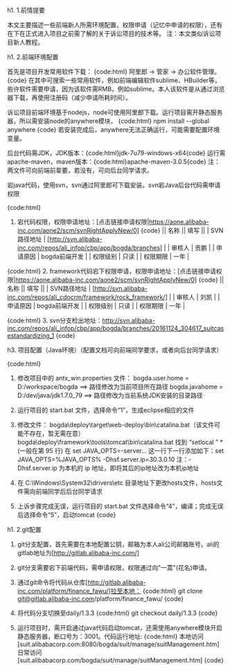 h1. 1.前情提要

本文主要描述一些前端新人所需环境配置，权限申请（记忆中申请的权限），还有在下在正式进入项目之前需了解的关于诉讼项目的技术等。
注：本文类似诉讼项目新人教程。

h1. 2.前端环境配置

首先是项目开发常用软件下载：
{code:html}
阿里郎 -> 管家 -> 办公软件管理。
{code}
在其中可搜索一些常用软件，例如前端编辑软件sublime、HBuilder等，些许软件需要申请，因为该软件需RMB，例如sublime。本人该软件是从通过浏览器下载，再使用注册码（减少申请所耗时间）。


诉讼项目前端环境基于nodejs，node可使用阿里郎下载。运行项目需开静态服务器，所以需安装node的anywhere模块，
{code:html}
npm install --global anywhere
{code}
若安装完成后，anywhere无法正确运行，可能需要配置环境变量。

后台代码需JDK，JDK版本：{code:html}jdk-7u79-windows-x64{code}
运行需apache-maven，maven版本：{code:html}apache-maven-3.0.5{code}
注：两文件可向前端前辈要，若没有，可向后台同学请求。


宕java代码，使用svn，svn通过阿里郎可下载安装。svn宕Java后台代码需申请权限

{code:html}
1. 宕代码权限，权限申请地址：[点击链接申请权限|https://aone.alibaba-inc.com/aone2/scm/svnRightApplyNew/0]
{code}
|| 名称 || 填写 ||
| SVN路径地址 | [http://svn.alibaba-inc.com/repos/ali_infop/cbp/app/bogda/branches] |
| 审核人 | 贡鹏 |
| 申请原因 | bogda前端开发 |
| 权限级别 | 只读 |
| 权限期限 | 一年 |


{code:html}
2. framework代码宕下权限申请，权限申请地址：[点击链接申请权限|https://aone.alibaba-inc.com/aone2/scm/svnRightApplyNew/0]
{code}
|| 名称 || 填写 ||
| SVN路径地址 | [http://svn.alibaba-inc.com/repos/ali_cdocrm/framework/rock_framework/] |
| 审核人 | 刘凯 |
| 申请原因 | bogda前端开发 |
| 权限级别 | 只读 |
| 权限期限 | 一年 |


{code:html}
3. svn分支检出地址：http://svn.alibaba-inc.com/repos/ali_infop/cbp/app/bogda/branches/20161124_304617_suitcasestandardizing_1
{code}

h3. 项目配置（Java环境）（配置文档可向前端同学要求，或者向后台同学请求）

{code:html}
1. 修改项目中的 antx_win.properties 文件：
  bogda.user.home  = D:/workspace/bogda  ==> 路径修改为当前项目所在路径
  bogda.javahome   = D:/dev/java/jdk1.7.0_79 ==> 路径修改为当前系统JDK安装的目录路径

2. 运行项目的 start.bat 文件，选择命令“1”，生成eclipse相应的文件

3. 修改文件：
  bogda\deploy\target\web-deploy\bin\catalina.bat（该文件可能不存在，暂无需在意）
  bogda\deploy\framework\tools\tomcat\bin\catalina.bat
  找到 “setlocal ” * (一般在第 95 行)
  在 set JAVA_OPTS=-server... 这一行下一行添加如下：set JAVA_OPTS=%JAVA_OPTS% -Dhsf.server.ip=30.3.0.10
  注：-Dhsf.server.ip 为本机的 ip 地址，即将其后的ip地址改为本机ip地址

4. 在 C:\Windows\System32\drivers\etc 目录地址下更改hosts文件，hosts文件需向前端同学后后台同学请求

5. 上诉步骤完成无误，运行项目的 start.bat 文件选择命令“4”，编译；完成无误后选择命令“5”，启动tomcat
{code}


h1. 2.git配置

1. git分支配置，首先需要在本地配置公钥，邮箱为本人ali公司邮箱账号。ali的gitlab地址为[http://gitlab.alibaba-inc.com/]

2. git分支需要宕下前端代码，需申请权限，权限通过向"一蒿"(花名)申请。

3. 通过git命令将代码从仓库[http://gitlab.alibaba-inc.com/platform/finance_fawu/]拉至本地：
{code:html}
git clone git@gitlab.alibaba-inc.com/platform/finance_fawu/
{code}

4. 将代码分支切换至daily/1.3.3
{code:html}
git checkout daily/1.3.3
{code}

5. 运行项目时，需开启通过java代码启动tomcat，还需使用anywhere模块开启静态服务器，断口号为：3001。代码运行地址:
{code:html}
本地访问[suit.alibabacorp.com:8080/bogda/suit/manage/suitManagement.htm]
日常访问[suit.alibabacorp.com/bogda/suit/manage/suitManagement.htm]
{code}



